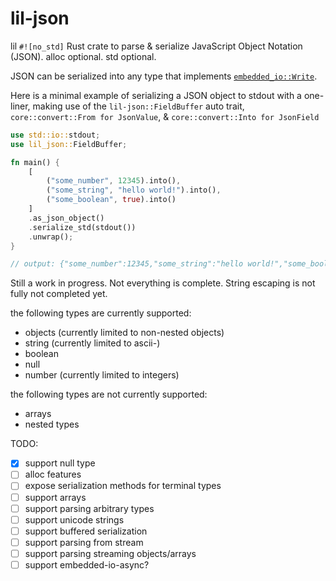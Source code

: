 # lil-json

lil `#![no_std]` Rust crate to parse & serialize JavaScript Object Notation (JSON). alloc optional. std optional.

JSON can be serialized into any type that implements [`embedded_io::Write`](https://docs.rs/embedded-io/latest/embedded_io/trait.Write.html).

Here is a minimal example of serializing a JSON object to stdout with a one-liner, making use of the `lil-json::FieldBuffer` auto trait, `core::convert::From for JsonValue`, & `core::convert::Into for JsonField`
```rust
use std::io::stdout;
use lil_json::FieldBuffer;

fn main() {
    [
        ("some_number", 12345).into(),
        ("some_string", "hello world!").into(),
        ("some_boolean", true).into()
    ]
    .as_json_object()
    .serialize_std(stdout())
    .unwrap();
}

// output: {"some_number":12345,"some_string":"hello world!","some_boolean":true}
```

Still a work in progress. Not everything is complete. String escaping is not fully not completed yet.

the following types are currently supported:
* objects (currently limited to non-nested objects)
* string (currently limited to ascii-)
* boolean
* null
* number (currently limited to integers)

the following types are not currently supported:
* arrays
* nested types

TODO:
- [x] support null type
- [ ] alloc features
- [ ] expose serialization methods for terminal types
- [ ] support arrays
- [ ] support parsing arbitrary types
- [ ] support unicode strings
- [ ] support buffered serialization
- [ ] support parsing from stream
- [ ] support parsing streaming objects/arrays
- [ ] support embedded-io-async?
